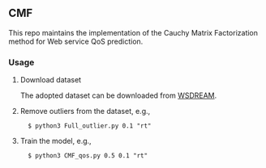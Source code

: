 ## CMF

This repo maintains the implementation of the Cauchy Matrix Factorization method for Web service QoS prediction.

### Usage

1. Download dataset

   The adopted dataset can be downloaded from [WSDREAM](https://github.com/wsdream/wsdream-dataset).

2. Remove outliers from the dataset, e.g.,

   ```
     $ python3 Full_outlier.py 0.1 "rt"
   ```
   
3. Train the model, e.g.,

   ```
     $ python3 CMF_qos.py 0.5 0.1 "rt"
   ```
   
